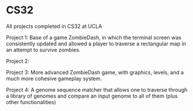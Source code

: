 # CS32
All projects completed in CS32 at UCLA

Project 1: Base of a game ZombieDash, in which the terminal screen was consistently updated and allowed a player to traverse a rectangular
map in an attempt to survive zombies.

Project 2: 

Project 3: More advanced ZombieDash game, with graphics, levels, and a much more cohesive gameplay system.

Project 4: A genome sequence matcher that allows one to traverse through a library of genomes and compare an input genome to all of them
(plus other functionalities)
